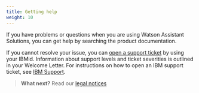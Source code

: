 ```yaml
---
title: Getting help
weight: 10
---
```

If you have problems or questions when you are using Watson Assistant Solutions, you can get help by
searching the product documentation.

If you cannot resolve your issue, you can [open a support ticket](http://ibm.biz/BdZu6C) by using your IBMid. Information about support levels and ticket severities is outlined in your Welcome Letter. For instructions on how to open an IBM support ticket, see [IBM Support](https://www.ibm.com/mysupport).

> **What next?** Read our [legal notices]({{site.baseurl}}/legal/terms-of-use)
